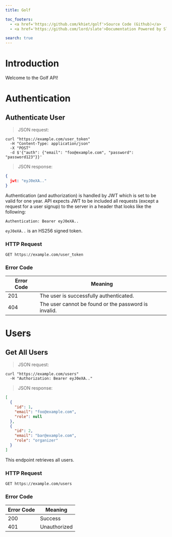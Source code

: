 ```yaml
---
title: Golf

toc_footers:
  - <a href='https://github.com/khiet/golf'>Source Code (Github)</a>
  - <a href='https://github.com/lord/slate'>Documentation Powered by Slate</a>

search: true
---
```


# Introduction

Welcome to the Golf API!

# Authentication

## Authenticate User

> JSON request:

```shell
curl "https://example.com/user_token"
  -H "Content-Type: application/json"
  -X "POST"
  -d $'{"auth": {"email": "foo@example.com", "password": "password123"}}'
```

> JSON response:

```json
{
  jwt: "eyJ0eXA.."
}
```

Authentication (and authorization) is handled by JWT which is set to be valid for one year.
API expects JWT to be included all requests (except a request for a user signup) to the server in a header that looks like the following:

`Authentication: Bearer eyJ0eXA..`

<aside class="notice">
<code>eyJ0eXA..</code> is an HS256 signed token.
</aside>

### HTTP Request

`GET https://example.com/user_token`

### Error Code

Error Code | Meaning
---------  | -----------
201        | The user is successfully authenticated.
404        | The user cannot be found or the password is invalid.

# Users

## Get All Users

> JSON request:

```shell
curl "https://example.com/users"
  -H "Authorization: Bearer eyJ0eXA.."
```

> JSON response:

```json
[
  {
    "id": 1,
    "email": "foo@example.com",
    "role": null
  },
  {
    "id": 2,
    "email": "bar@example.com",
    "role": "organizer"
  }
]
```

This endpoint retrieves all users.

### HTTP Request

`GET https://example.com/users`

### Error Code

Error Code | Meaning
---------  | -----------
200        | Success
401        | Unauthorized

